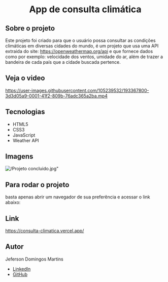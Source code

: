 # <h1 align="center">  App de consulta climática </h1>

## <b>Sobre o projeto</b> </br>
Este projeto foi criado para que o usuário possa consultar as condições climáticas em diversas cidades do mundo, é um projeto que usa uma API extraida do site:
https://openweathermap.org/api e que fornece dados como por exemplo: velocidade dos ventos, umidade do ar, além de trazer a bandeira de cada país que a cidade buscada pertence.

## Veja o video
https://user-images.githubusercontent.com/105239532/193367800-3d3d05a9-0001-41f2-809b-76adc365a2ba.mp4


## Tecnologias

- HTML5</br>
- CSS3</br>
- JavaScript
- Weather API

## Imagens

![/Projeto concluido.jpg"](https://github.com/JefersonDomingos/Consulta-Climatica/blob/5ba0771a4ba83b50a1062c830d49cb78da0813f2/assets/IMG/Projeto%20concluido.jpg)


## Para rodar o projeto

basta apenas abrir um navegador de sua preferência e acessar o link abaixo:

## Link

https://consulta-climatica.vercel.app/

## Autor
Jeferson Domingos Martins

- [LinkedIn](https://www.linkedin.com/in/jefersondomingos)</br>
- [GitHub](https://github.com/JefersonDomingos)
